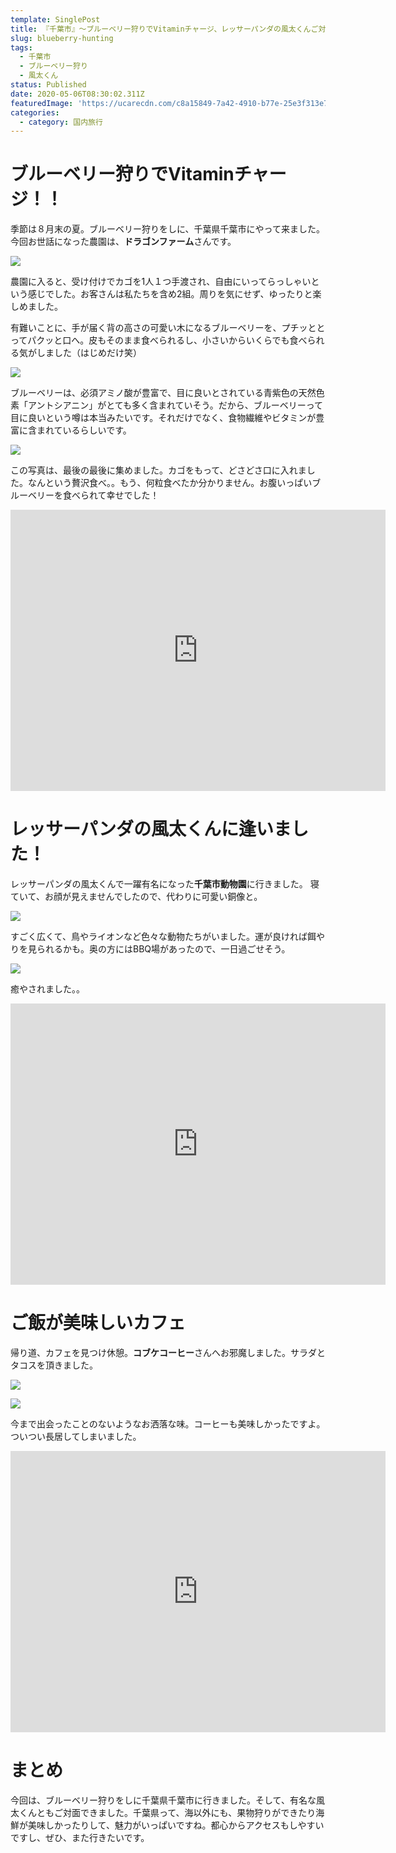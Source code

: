 ```yaml
---
template: SinglePost
title: 『千葉市』〜ブルーベリー狩りでVitaminチャージ、レッサーパンダの風太くんご対面〜
slug: blueberry-hunting
tags:
  - 千葉市
  - ブルーベリー狩り
  - 風太くん
status: Published
date: 2020-05-06T08:30:02.311Z
featuredImage: 'https://ucarecdn.com/c8a15849-7a42-4910-b77e-25e3f313e76b/'
categories:
  - category: 国内旅行
---
```

# ブルーベリー狩りでVitaminチャージ！！

季節は８月末の夏。ブルーベリー狩りをしに、千葉県千葉市にやって来ました。今回お世話になった農園は、**ドラゴンファーム**さんです。

![](https://ucarecdn.com/2666a6b4-7a4d-460a-ad68-8648fdc35788/-/preview/-/enhance/65/)

農園に入ると、受け付けでカゴを1人１つ手渡され、自由にいってらっしゃいという感じでした。お客さんは私たちを含め2組。周りを気にせず、ゆったりと楽しめました。

有難いことに、手が届く背の高さの可愛い木になるブルーベリーを、プチッととってパクッと口へ。皮もそのまま食べられるし、小さいからいくらでも食べられる気がしました（はじめだけ笑）

![](https://ucarecdn.com/08f32a13-9161-4948-830e-d5930bc84ea2/-/preview/-/enhance/64/)

ブルーベリーは、必須アミノ酸が豊富で、目に良いとされている青紫色の天然色素「アントシアニン」がとても多く含まれていそう。だから、ブルーベリーって目に良いという噂は本当みたいです。それだけでなく、食物繊維やビタミンが豊富に含まれているらしいです。

![](https://ucarecdn.com/25c6a942-2f97-4acc-8ff6-43835b61b8a6/)

この写真は、最後の最後に集めました。カゴをもって、どさどさ口に入れました。なんという贅沢食べ。。もう、何粒食べたか分かりません。お腹いっぱいブルーベリーを食べられて幸せでした！

<iframe src="https://www.google.com/maps/embed?pb=!1m18!1m12!1m3!1d3242.6102753113983!2d140.18567161486837!3d35.637333080204485!2m3!1f0!2f0!3f0!3m2!1i1024!2i768!4f13.1!3m3!1m2!1s0x60228ffea58c055f%3A0xe65d378c6ae3d6fa!2z44OJ44Op44K044Oz44OV44Kh44O844Og!5e0!3m2!1sja!2sjp!4v1588759247391!5m2!1sja!2sjp" width="600" height="450" frameborder="0" style="border:0;" allowfullscreen="" aria-hidden="false" tabindex="0"></iframe>

# レッサーパンダの風太くんに逢いました！

レッサーパンダの風太くんで一躍有名になった**千葉市動物園**に行きました。
寝ていて、お顔が見えませんでしたので、代わりに可愛い銅像と。

![](https://ucarecdn.com/cdc2d0d6-55cb-4cbe-ac8b-8d220bd5c6e2/)

すごく広くて、鳥やライオンなど色々な動物たちがいました。運が良ければ餌やりを見られるかも。奥の方にはBBQ場があったので、一日過ごせそう。

![](https://ucarecdn.com/95f6d3f7-7e06-458d-80d5-5c18b99294f2/)

癒やされました。。

<iframe src="https://www.google.com/maps/embed?pb=!1m18!1m12!1m3!1d3242.282492056406!2d140.1245947148687!3d35.64541108020271!2m3!1f0!2f0!3f0!3m2!1i1024!2i768!4f13.1!3m3!1m2!1s0x6022845f05e1a36d%3A0xcdc21143bd25f4a9!2z5Y2D6JGJ5biC5YuV54mp5YWs5ZyS!5e0!3m2!1sja!2sjp!4v1588759739105!5m2!1sja!2sjp" width="600" height="450" frameborder="0" style="border:0;" allowfullscreen="" aria-hidden="false" tabindex="0"></iframe>

# ご飯が美味しいカフェ

帰り道、カフェを見つけ休憩。**コブケコーヒー**さんへお邪魔しました。サラダとタコスを頂きました。

![](https://ucarecdn.com/a8ec9ad9-ce66-448c-8852-f9c9d871b394/-/preview/-/enhance/62/)

![](https://ucarecdn.com/6159423e-0047-4cfe-bee8-a7433bf5038e/-/preview/-/rotate/90/)


今まで出会ったことのないようなお洒落な味。コーヒーも美味しかったですよ。ついつい長居してしまいました。

<iframe src="https://www.google.com/maps/embed?pb=!1m18!1m12!1m3!1d3241.879528203969!2d140.15196481486905!3d35.65533968020039!2m3!1f0!2f0!3f0!3m2!1i1024!2i768!4f13.1!3m3!1m2!1s0x602285083862d391%3A0x3c1c91204810872c!2z44Kz44OW44Kx44Kz44O844OS44O8!5e0!3m2!1sja!2sjp!4v1588760262608!5m2!1sja!2sjp" width="600" height="450" frameborder="0" style="border:0;" allowfullscreen="" aria-hidden="false" tabindex="0"></iframe>

# まとめ

今回は、ブルーベリー狩りをしに千葉県千葉市に行きました。そして、有名な風太くんともご対面できました。千葉県って、海以外にも、果物狩りができたり海鮮が美味しかったりして、魅力がいっぱいですね。都心からアクセスもしやすいですし、ぜひ、また行きたいです。
